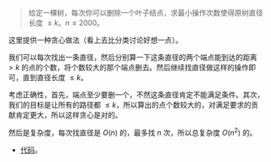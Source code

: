 >给定一棵树，每次你可以删除一个叶子结点，求最小操作次数使得原树直径长度 $\leq k$。$n\leq 2000$。

这里提供一种贪心做法（看上去比分类讨论好想一点）。

我们可以每次找出一条直径，然后分别算一下这条直径的两个端点能到达的距离 $>k$ 的点的个数，将个数较大的那个端点删去。然后继续找直径做这样的操作即可，直到直径长度 $\leq k$。

考虑正确性，首先，端点至少要删一个，不然这条直径肯定不能满足条件。其次，我们的目标是让所有的路径都 $\leq k$，所以算出的点个数较大的，对满足要求的贡献肯定更大，所以这样贪心是对的。

然后是复杂度，每次找直径是 $O(n)$ 的，最多找 $n$ 次，所以总复杂度 $O(n^2)$ 的。

- [代码](https://www.luogu.com.cn/paste/3erhkyny)。
